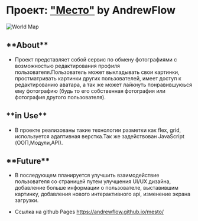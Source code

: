 # Проект: <a href="https://andrewflow.github.io/mesto/">"Место"</a> by AndrewFlow

![World Map](https://user-images.githubusercontent.com/95470563/188941515-5050ee4b-53bd-4c32-be3d-b30c38bbe6e9.svg)

<h2>**About**</h2>

* Проект представляет собой сервис по обмену фотографиями с возможностью редактирования профиля пользователя.Пользователь может выкладывать свои картинки, простматривать картинки других пользователей, имеет доступ к редактированию аватара, а так же может лайкнуть понравившуюься ему фотографию (будь то его собственная фотография или фотография другого пользователя).

<h2>**in Use**</h2>

* В проекте реализованы такие технологии разметки как flex, grid, используется адаптивная верстка.Так же задействован JavaScript (ООП,Модули,API). 

<h2>**Future**</h2>

* В последующем планируется улучшить взаимодействие пользователя со страницей путем улучшения UI/UX дизайна, добавление больше информации о пользователе, выставившим картинку, добавления нового интерактивного api, изменение экрана загрузки.

* Ссылка на github Pages  https://andrewflow.github.io/mesto/

</body>

###




